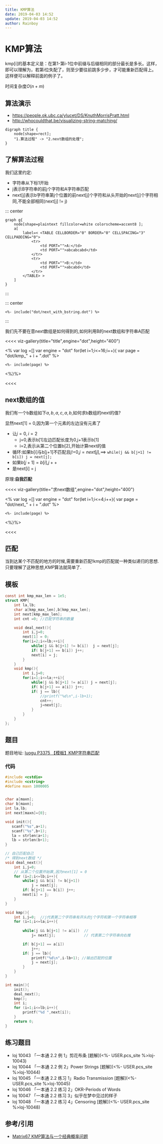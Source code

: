 ```yaml
---
title: KMP算法
date: 2019-04-03 14:52
update: 2019-04-03 14:52
author: Rainboy
---
```


# KMP算法

kmp[i]的基本定义是：在第1-第i-1位中前缀与后缀相同的部分最长是多长。这样，即可以理解为，若第i位失配了，则至少要往前跳多少步，才可能重新匹配得上。这样便可以解释前面的例子了。

时间复杂度$O(n+m)$

## 算法演示

 - https://people.ok.ubc.ca/ylucet/DS/KnuthMorrisPratt.html
 - http://whocouldthat.be/visualizing-string-matching/


```viz-dot
digraph title {
    node[shape=rect];
    "1.算法过程" -> "2.next数组的处理";
}
```

## 了解算法过程

我们这里约定:

 - 字符串从下标1开始
 - j表示B字符串的前j个字符和A字符串匹配
 - next[j]表示b字符串第j个位置的前next[j]个字符和从头开始的next[j]个字符相同,不能全部相同(next[j] != j)

::: center
```viz-dot
graph g{
    node[shape=plaintext fillcolor=white colorscheme=accent8 ];
    a[
        label=< <TABLE CELLBORDER="0" BORDER="0" CELLSPACING="3" CELLPADDING="0">
            <tr>
                <td PORT="">A:</td>
                <td PORT="">abcabcabd</td>
            </tr>
            <tr>
                <td PORT="">B:</td>
                <td PORT="">abcabd</td>
            </tr>
        </TABLE> >
    ]
}
```
:::

::: center
```viz-dot
<%- include("dot/next_with_bstring.dot") %>
```
:::

我们先不要在意next数组是如何得到的,如何利用B的next数组和字符串A匹配


<<<< viz-gallery(title="title",engine="dot",height="400")

<% 
var log =[]
var engine = "dot"
for(let i=1;i<=16;i++){
    var page = "dot/kmp_" + i + ".dot"
%>

``` <%= engine || ""%> <%= log[i-1] || "" %>
<%- include(page) %>
```
<%}%>

<<<<


## next数组的值

我们有一个b数组如下$a,b,a,c,a,b$,如何求b数组的next的值?

显然next[1] = 0,因为第一个元素的左边没有元素了

 - 让$j=0,i=2$
    - j=0,表示b[1]左边匹配长度为0,j+1表示b[1]
    - i=2,表示从第二个位置b[2],开始计算next的值
 - 循环:如果b[i]与b[j+1]不匹配且j!=0,$j=next[j]$,==> `while(j && b[j+1] != b[i]) j = next[j]; `
 - 如果$b[j+1]=b[i]$,$j++$
 - 是next[i] = j

原理:**自我匹配**


<<<< viz-gallery(title="求next数组",engine="dot",height="400")

<% 
var log =[]
var engine = "dot"
for(let i=1;i<=4;i++){
    var page = "dot/next_" + i + ".dot"
%>

``` <%= engine || ""%> <%= log[i-1] || "" %>
<%- include(page) %>
```
<%}%>

<<<<


## 匹配


当到达某个不匹配的地方的时候,需要重新匹配!kmp的匹配就一种类似递归的思想.只要理解了这种思想,$KMP$算法就简单了.


## 模板

<!-- template start -->
```c
const int kmp_max_len = 1e5;
struct KMP{
    int la,lb;
    char a[kmp_max_len],b[kmp_max_len];
    int next[kmp_max_len];
    int cnt =0; //匹配字符串的数量

    void deal_next(){
        int i,j=0;
        next[1] = 0;
        for(i=2;i<=lb;++i){
            while(j && b[j+1] != b[i])  j = next[j];
            if( b[j+1] == b[i]) j++;
            next[i] = j;
        }
    }
    void kmp(){
        int i,j=0;
        for(i=1;i<=la;++i){
            while(j && b[j+1] != a[i]) j = next[j];
            if( b[j+1] == a[i]) j++;
            if( j == lb){ 
                //printf("%d\n",i-lb+1); 
                cnt++;
                j=next[j];
            }
        }
    }
};
```
<!-- template end -->




## 题目

题目地址: [luogu P3375 【模板】KMP字符串匹配](https://www.luogu.org/problemnew/show/P3375)

### 代码

```c
#include <cstdio>
#include <cstring>
#define maxn 1000005


char a[maxn];
char b[maxn];
int la,lb;
int next[maxn]={0};

void init(){
   scanf("%s",a+1);
   scanf("%s",b+1);
   la = strlen(a+1);
   lb = strlen(b+1);
}

// 自己匹配自己
/* 得到next数组 */
void deal_next(){
    int i,j=0;
    // 从第二个位置开始算,因为next[1] = 0
    for (i=2;i<=lb;i++){
        while(j && b[i] != b[j+1])
            j = next[j];
        if( b[j+1] == b[i]) j++;
        next[i] = j;
    }
}

void kmp(){
    int i,j=0;  //j代表第二个字符串有开头的j个字符和第一个字符串相等
    for (i=1;i<=la;i++){
        
        while(j && b[j+1] != a[i])  //
            j= next[j];             // 代表第二个字符串向右推

        if( b[j+1] == a[i])
            j++;
        if( j == lb){
            printf("%d\n",i-lb+1); //输出匹配的位置
            j = next[j];
        }
    }
}

int main(){
    init();
    deal_next();
    kmp();
    int i;
    for (i=1;i<=lb;i++){
        printf("%d ",next[i]);
    }
    return 0;
}
```

## 练习题目

- loj 10043 「一本通 2.2 例 1」剪花布条 [题解](<%- USER.pcs_site %>loj-10043)
- loj 10044 「一本通 2.2 例 2」Power Strings [题解](<%- USER.pcs_site %>loj-10044)
- loj 10045 「一本通 2.2 练习 1」Radio Transmission [题解](<%- USER.pcs_site %>loj-10045)
- loj 10046 「一本通 2.2 练习 2」OKR-Periods of Words
- loj 10047 「一本通 2.2 练习 3」似乎在梦中见过的样子
- loj 10048 「一本通 2.2 练习 4」Censoring [题解](<%- USER.pcs_site %>loj-10048)


## 参考/引用

 - [Matrix67 KMP算法与一个经典概率问题](http://www.matrix67.com/blog/archives/366)
